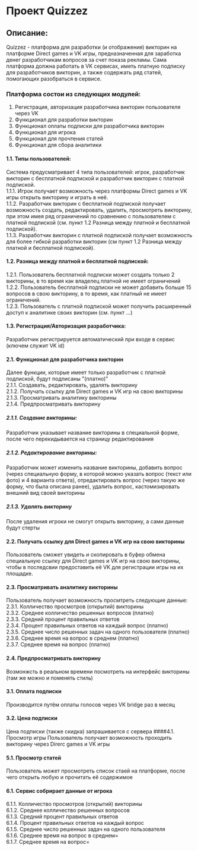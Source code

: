 # Проект Quizzez

## Описание:
Quizzez - платформа для разработки (и отображения) викторин на платформе Direct games и VK игры, предназначенная для заработка денег разработчикам вопросов за счет показа рекламы. Сама платформа должна работать в VK сервисах, иметь платную подписку для разработчиков викторин, а также содержать ряд статей, помогающих разобраться в сервисе.

### Платформа состои из следующих модулей:
1. Регистрация, авторизация разработчика викторин пользователя через VK
2. Функционал для разработки викторин
3. Функционал оплаты подписки для разработчика викторин
4. Функционал для игрока
5. Функционал для прочтения статей
6. Функционал для сбора аналитики

#### 1.1. Типы пользователей:
Система предусматривает 4 типа пользователей: игрок, разработчик викторин с бесплатной подпиской и разработчик викторин с платной подпиской. \
1.1.1. Игрок получает возможность через платформы Direct games и VK игры открыть викторину и играть в неё. \
1.1.2. Разработчик викторин с бесплатной подпиской получает возможность создать, редактировать, удалить, просмотреть викторину, при этом имея ряд ограничений по сравнению с пользователем с платной подпиской (см. пункт 1.2 Разница между платной и бесплатной подпиской). \
1.1.3. Разработчик викторин с платной подпиской получает возможность для более гибкой разработки викторин (см пункт 1.2 Разница между платной и бесплатной подпиской).
#### 1.2. Разница между платной и бесплатной подпиской:
1.2.1. Пользователь бесплатной подписки может создать только 2 викторины, в то время как владелец платной не имеет ограничений \
1.2.2. Пользователь бесплатной подписки не может добавить больше 15 вопросов в свою викторину, в то время, как платный не имеет ограничений. \
1.2.3. Пользователь с платной подпиской может получить расширенный доступ к аналитике своих викторин (см. пункт ...)
#### 1.3. Регистрация/Авторизация разработчика:
Разработчик регистрируется автоматический при входе в сервис (ключем служит VK id)
#### 2.1. Функционал для разработчика викторин
Далее функции, которые имеет только разработчик с платной подпиской, будут подписаны "(платно)" \
2.1.1. Создавать, редактировать, удалять викторину \
2.1.2. Получать ссылку для Direct games и VK игр на свою викторины \
2.1.3. Просматривать аналитику викторины \
2.1.4. Предпросматривать викторину

##### 2.1.1. Создание викторины:
Разработчик указывает название викторины в специальной форме, после чего перекидывается на страницу редактирования
##### 2.1.2. Редактирование викторины:
Разработчик может изменить название викторины, добавить вопрос (через специальную форму, в которой можно указать вопрос (текст или фото) и 4 варианта ответа), отредактировать вопрос (через такую же форму, что была описана ранее), удалить вопрос, кастомизировать внешний вид своей викторины
##### 2.1.3. Удалять викторину
После удаления игроки не смогут открыть викторину, а сами данные будут стерты
#### 2.2. Получать ссылку для Direct games и VK игр на свою викторины
Пользователь сможет увидеть и скопировать в буфер обмена специальную ссылку для Direct games и VK игр на свою викторины, чтобы в последсвии предоставить её VK для регистрации игры на их площадке.
#### 2.3. Просматривать аналитику викторины
Пользователь получает возможность просмтреть следующие данные: \
2.3.1. Колличество просмотров (открытий) викторины \
2.3.2. Среднее колличество решенных вопросов (платно) \
2.3.3. Средний процент правильных ответов \
2.3.4. Процент правильных ответов на каждый вопрос (платно) \
2.3.5. Среднее число решенных задач на одного пользователя (платно) \
2.3.6. Среднее время на вопрос в среднем (платно) \
2.3.7. Среднее время на вопрос (платно)

#### 2.4. Предпросматривать викторину
Возмонжсть в реальном времени посмотреть на интерфейс викторины (там же можно и поменять стиль)

#### 3.1. Оплата подписки
Производится путём оплаты голосов через VK bridge раз в месяц
#### 3.2. Цена подписки
Цена подписки (также скидка) запрашивается с сервера
####4.1. Просмотр игры
Пользователь получает возможность проходить викторину через Direrc games и VK игры
#### 5.1. Просмотр статей
Пользователь может просмотреть список стаей на платформе, после чего открыть любую и прочитать её содержимое
#### 6.1. Сервис собрирает данные от игрока
6.1.1. Колличество просмотров (открытий) викторины \
6.1.2. Среднее колличество решенных вопросов \
6.1.3. Средний процент правильных ответов \
6.1.4. Процент правильных ответов на каждый вопрос \
6.1.5. Среднее число решенных задач на одного пользователя \
6.1.6. Среднее время на вопрос в среднем= \
6.1.7. Среднее время на вопрос=
